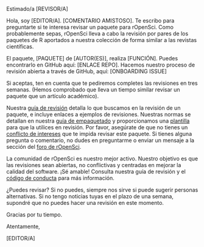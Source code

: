 Estimado/a [REVISOR/A]

Hola, soy [EDITOR/A]. [COMENTARIO AMISTOSO]. Te escribo para preguntarte si te interesa revisar un paquete para rOpenSci. Como probablemente sepas, rOpenSci lleva a cabo la revisión por pares de los paquetes de R aportados a nuestra colección de forma similar a las revistas científicas.

El paquete, [PAQUETE] de [AUTOR(ES)], realiza [FUNCIÓN]. Puedes encontrarlo en GitHub aquí: [ENLACE REPO]. Hacemos nuestro proceso de revisión abierta a través de GitHub, aquí: [ONBOARDING ISSUE]

Si aceptas, ten en cuenta que te pediremos completes las revisiones en tres semanas. (Hemos comprobado que lleva un tiempo similar revisar un paquete que un artículo académico).

Nuestra [guía de revisión][guía de revisión] detalla lo que buscamos en la revisión de un paquete, e incluye enlaces a ejemplos de revisiones. Nuestras normas se detallan en nuestra [guía de empaquetado][guía de empaquetado] y proporcionamos una [plantilla][plantilla] para que la utilices en revisión. Por favor, asegúrate de que no tienes un [conflicto de intereses](https://devguide.ropensci.org/policies.html#coi) que te impida revisar este paquete. Si tienes alguna pregunta o comentario, no dudes en preguntarme o enviar un mensaje a la sección  del [foro de rOpenSci][foro de rOpenSci].

La comunidad de rOpenSci es nuestro mejor activo.
Nuestro objetivo es que las revisiones sean abiertas, no conflictivas y centradas en mejorar la calidad del software.
¡Sé amable!
Consulta nuestra guía de revisión y el [código de conducta](https://ropensci.org/code-of-conduct/) para más información.

¿Puedes revisar? Si no puedes, siempre nos sirve si puede sugerir personas alternativas. Si no tengo noticias tuyas en el plazo de una semana, supondré que no puedes hacer una revisión en este momento.

Gracias por tu tiempo.

Atentamente,

[EDITOR/A]

[guía de revisión]: https://devguide.ropensci.org/reviewerguide.html
[guía de empaquetado]: https://devguide.ropensci.org/building.html
[plantilla]: https://devguide.ropensci.org/reviewtemplate.html
[foro de rOpenSci]: https://discuss.ropensci.org/



